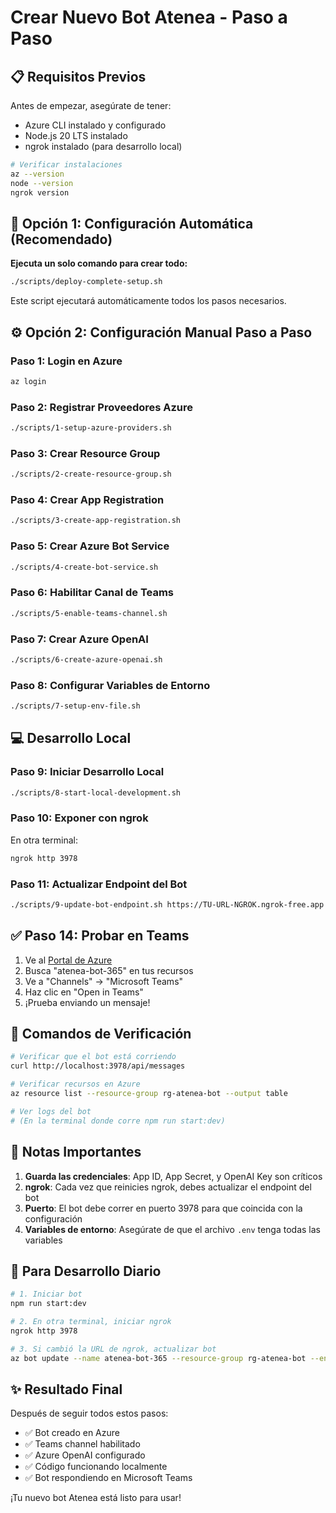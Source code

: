# Crear Nuevo Bot Atenea - Paso a Paso

## 📋 Requisitos Previos

Antes de empezar, asegúrate de tener:
- Azure CLI instalado y configurado
- Node.js 20 LTS instalado
- ngrok instalado (para desarrollo local)

```bash
# Verificar instalaciones
az --version
node --version
ngrok version
```

## 🚀 Opción 1: Configuración Automática (Recomendado)

**Ejecuta un solo comando para crear todo:**

```bash
./scripts/deploy-complete-setup.sh
```

Este script ejecutará automáticamente todos los pasos necesarios.

## ⚙️ Opción 2: Configuración Manual Paso a Paso

### Paso 1: Login en Azure
```bash
az login
```

### Paso 2: Registrar Proveedores Azure
```bash
./scripts/1-setup-azure-providers.sh
```

### Paso 3: Crear Resource Group
```bash
./scripts/2-create-resource-group.sh
```

### Paso 4: Crear App Registration
```bash
./scripts/3-create-app-registration.sh
```

### Paso 5: Crear Azure Bot Service
```bash
./scripts/4-create-bot-service.sh
```

### Paso 6: Habilitar Canal de Teams
```bash
./scripts/5-enable-teams-channel.sh
```

### Paso 7: Crear Azure OpenAI
```bash
./scripts/6-create-azure-openai.sh
```

### Paso 8: Configurar Variables de Entorno
```bash
./scripts/7-setup-env-file.sh
```

## 💻 Desarrollo Local

### Paso 9: Iniciar Desarrollo Local
```bash
./scripts/8-start-local-development.sh
```

### Paso 10: Exponer con ngrok
En otra terminal:
```bash
ngrok http 3978
```

### Paso 11: Actualizar Endpoint del Bot
```bash
./scripts/9-update-bot-endpoint.sh https://TU-URL-NGROK.ngrok-free.app
```

## ✅ Paso 14: Probar en Teams

1. Ve al [Portal de Azure](https://portal.azure.com)
2. Busca "atenea-bot-365" en tus recursos
3. Ve a "Channels" → "Microsoft Teams"
4. Haz clic en "Open in Teams"
5. ¡Prueba enviando un mensaje!

## 🎯 Comandos de Verificación

```bash
# Verificar que el bot está corriendo
curl http://localhost:3978/api/messages

# Verificar recursos en Azure
az resource list --resource-group rg-atenea-bot --output table

# Ver logs del bot
# (En la terminal donde corre npm run start:dev)
```

## 📝 Notas Importantes

1. **Guarda las credenciales**: App ID, App Secret, y OpenAI Key son críticos
2. **ngrok**: Cada vez que reinicies ngrok, debes actualizar el endpoint del bot
3. **Puerto**: El bot debe correr en puerto 3978 para que coincida con la configuración
4. **Variables de entorno**: Asegúrate de que el archivo `.env` tenga todas las variables

## 🔄 Para Desarrollo Diario

```bash
# 1. Iniciar bot
npm run start:dev

# 2. En otra terminal, iniciar ngrok
ngrok http 3978

# 3. Si cambió la URL de ngrok, actualizar bot
az bot update --name atenea-bot-365 --resource-group rg-atenea-bot --endpoint "https://NUEVA-URL-NGROK.ngrok-free.app/api/messages"
```

## ✨ Resultado Final

Después de seguir todos estos pasos:
- ✅ Bot creado en Azure
- ✅ Teams channel habilitado
- ✅ Azure OpenAI configurado
- ✅ Código funcionando localmente
- ✅ Bot respondiendo en Microsoft Teams

¡Tu nuevo bot Atenea está listo para usar!